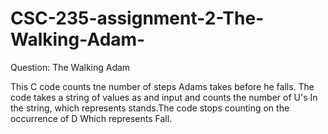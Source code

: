 # CSC-235-assignment-2-The-Walking-Adam-
Question: The Walking Adam

This C code counts tne number of steps Adams takes before he falls.
The code takes a string of values as and input and counts the number of U's 
In the string, which represents stands.The code stops counting on the occurrence of D
Which represents Fall.
